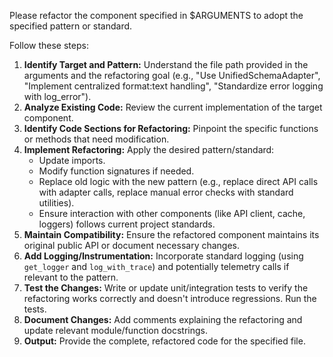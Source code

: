 Please refactor the component specified in $ARGUMENTS to adopt the specified pattern or standard.

Follow these steps:

1.  **Identify Target and Pattern:** Understand the file path provided in the arguments and the refactoring goal (e.g., "Use UnifiedSchemaAdapter", "Implement centralized format:text handling", "Standardize error logging with log_error").
2.  **Analyze Existing Code:** Review the current implementation of the target component.
3.  **Identify Code Sections for Refactoring:** Pinpoint the specific functions or methods that need modification.
4.  **Implement Refactoring:** Apply the desired pattern/standard:
    *   Update imports.
    *   Modify function signatures if needed.
    *   Replace old logic with the new pattern (e.g., replace direct API calls with adapter calls, replace manual error checks with standard utilities).
    *   Ensure interaction with other components (like API client, cache, loggers) follows current project standards.
5.  **Maintain Compatibility:** Ensure the refactored component maintains its original public API or document necessary changes.
6.  **Add Logging/Instrumentation:** Incorporate standard logging (using `get_logger` and `log_with_trace`) and potentially telemetry calls if relevant to the pattern.
7.  **Test the Changes:** Write or update unit/integration tests to verify the refactoring works correctly and doesn't introduce regressions. Run the tests.
8.  **Document Changes:** Add comments explaining the refactoring and update relevant module/function docstrings.
9.  **Output:** Provide the complete, refactored code for the specified file.